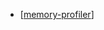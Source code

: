 - [[memory-profiler]]

[//begin]: # "Autogenerated link references for markdown compatibility"
[memory-profiler]: memory-profiler.md "memory-profiler"
[//end]: # "Autogenerated link references"